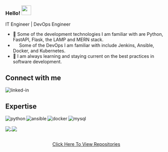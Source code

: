 ### Hello! <img src="https://raw.githubusercontent.com/MartinHeinz/MartinHeinz/master/wave.gif" width="30" height="30px">

IT Engineer | DevOps Engineer

- 🔭 Some of the development technologies I am familiar with are Python, FastAPI, Flask, the LAMP and MERN stack.
- <img height="15" width="15" src="https://cdn.jsdelivr.net/npm/simple-icons@v7/icons/cloudways.svg" /> Some of the DevOps I am familiar with include Jenkins, Ansible, Docker, and Kubernetes.
- 🌱 I am always learning and staying current on the best practices in software development.

## Connect with me

[<img align="left" alt="linked-in" src="https://img.shields.io/badge/linkedin-%230077B5.svg?&style=for-the-badge&logo=linkedin&logoColor=white" />](https://www.linkedin.com/in/jahmaul-holmes/)
<br>
## Expertise
<img align="left" alt="python" src="https://img.shields.io/badge/Python-3776AB?style=for-the-badge&logo=python&logoColor=yellow" />

<img align="left" alt="ansible" src="https://img.shields.io/badge/Ansible-E00?logo=ansible&logoColor=fff&style=for-the-badge" />

<img align="left" alt="docker" src="https://img.shields.io/badge/Docker-2496ED?logo=docker&logoColor=fff&style=for-the-badge" />

<img align="left" alt="mysql" src="https://img.shields.io/badge/mysql%20-14354C.svg?&style=for-the-badge&logo=mysql&logoColor=white" /><br/>

<a href="https://github.com/jholmes16">
  <img align="center" src="https://github-readme-stats.vercel.app/api/top-langs/?username=jholmes16&theme=blue-green" />
</a>
<a href="https://github.com/jholmes16/">
  <img align="center" src="https://github-readme-stats.vercel.app/api?username=jholmes16&count_private=true&hide=contribs,stars,issues&theme=blue-green" />
</a>
<p align="center">
<a href="https://github.com/jholmes16/"><br />
Click Here To View Repositories
</a>
</p>



